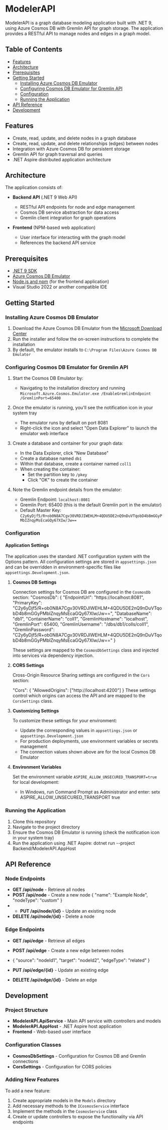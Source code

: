 # ModelerAPI

ModelerAPI is a graph database modeling application built with .NET 9, using Azure Cosmos DB with Gremlin API for graph storage. The application provides a RESTful API to manage nodes and edges in a graph model.

## Table of Contents

- [Features](#features)
- [Architecture](#architecture)
- [Prerequisites](#prerequisites)
- [Getting Started](#getting-started)
  - [Installing Azure Cosmos DB Emulator](#installing-azure-cosmos-db-emulator)
  - [Configuring Cosmos DB Emulator for Gremlin API](#configuring-cosmos-db-emulator-for-gremlin-api)
  - [Configuration](#configuration)
  - [Running the Application](#running-the-application)
- [API Reference](#api-reference)
- [Development](#development)


## Features

- Create, read, update, and delete nodes in a graph database
- Create, read, update, and delete relationships (edges) between nodes
- Integration with Azure Cosmos DB for persistent storage
- Gremlin API for graph traversal and queries
- .NET Aspire distributed application architecture

## Architecture

The application consists of:

- **Backend API** (.NET 9 Web API)
  - RESTful API endpoints for node and edge management
  - Cosmos DB service abstraction for data access
  - Gremlin client integration for graph operations
  
- **Frontend** (NPM-based web application)
  - User interface for interacting with the graph model
  - References the backend API service

## Prerequisites

- [.NET 9 SDK](https://dotnet.microsoft.com/download)
- [Azure Cosmos DB Emulator](https://docs.microsoft.com/en-us/azure/cosmos-db/local-emulator)
- [Node.js and npm](https://nodejs.org/) (for the frontend application)
- Visual Studio 2022 or another compatible IDE

## Getting Started

### Installing Azure Cosmos DB Emulator

1. Download the Azure Cosmos DB Emulator from the [Microsoft Download Center](https://aka.ms/cosmosdb-emulator)
2. Run the installer and follow the on-screen instructions to complete the installation
3. By default, the emulator installs to `C:\Program Files\Azure Cosmos DB Emulator`

### Configuring Cosmos DB Emulator for Gremlin API

1. Start the Cosmos DB Emulator by:
   - Navigating to the installation directory and running `Microsoft.Azure.Cosmos.Emulator.exe /EnableGremlinEndpoint /GremlinPort=65400`

2. Once the emulator is running, you'll see the notification icon in your system tray
   - The emulator runs by default on port 8081
   - Right-click the icon and select "Open Data Explorer" to launch the emulator web interface

3. Create a database and container for your graph data:
   - In the Data Explorer, click "New Database"
   - Create a database named `db1`
   - Within that database, create a container named `coll1`
   - When creating the container:
     - Set the partition key to `/pkey`    
     - Click "OK" to create the container

4. Note the Gremlin endpoint details from the emulator:
   - Gremlin Endpoint: `localhost:8081`
   - Gremlin Port: 65400 (this is the default Gremlin port in the emulator)
   - Default Master Key: `C2y6yDjf5/R+ob0N8A7Cgv30VRDJIWEHLM+4QDU5DE2nQ9nDuVTqobD4b8mGGyPMbIZnqyMsEcaGQy67XIw/Jw==`
   
### Configuration

#### Application Settings

The application uses the standard .NET configuration system with the Options pattern. All configuration settings are stored in `appsettings.json` and can be overridden in environment-specific files like `appsettings.Development.json`.

1. **Cosmos DB Settings**

   Connection settings for Cosmos DB are configured in the `CosmosDb` section:
   "CosmosDb": { "EndpointUrl": "https://localhost:8081", "PrimaryKey": "C2y6yDjf5/R+ob0N8A7Cgv30VRDJIWEHLM+4QDU5DE2nQ9nDuVTqobD4b8mGGyPMbIZnqyMsEcaGQy67XIw/Jw==", "DatabaseName": "db1", "ContainerName": "coll1", "GremlinHostname": "localhost", "GremlinPort": 65400, "GremlinUsername": "/dbs/db1/colls/coll1", "GremlinPassword": "C2y6yDjf5/R+ob0N8A7Cgv30VRDJIWEHLM+4QDU5DE2nQ9nDuVTqobD4b8mGGyPMbIZnqyMsEcaGQy67XIw/Jw==" }
   
   These settings are mapped to the `CosmosDbSettings` class and injected into services via dependency injection.

2. **CORS Settings**

   Cross-Origin Resource Sharing settings are configured in the `Cors` section:

   "Cors": { "AllowedOrigins": ["http://localhost:4200"] }
   These settings control which origins can access the API and are mapped to the `CorsSettings` class.

3. **Customizing Settings**

   To customize these settings for your environment:
   
   - Update the corresponding values in `appsettings.json` or `appsettings.Development.json`
   - For production deployments, use environment variables or secrets management
   - The connection values shown above are for the local Cosmos DB Emulator

4. **Environment Variables**

   Set the environment variable `ASPIRE_ALLOW_UNSECURED_TRANSPORT=true` for local development:
   - In Windows, run Command Prompt as Administrator and enter:
      setx ASPIRE_ALLOW_UNSECURED_TRANSPORT true
   
### Running the Application

1. Clone this repository
2. Navigate to the project directory
3. Ensure the Cosmos DB Emulator is running (check the notification icon in your system tray)
4. Run the application using .NET Aspire:
dotnet run --project Backend/ModelerAPI.AppHost

## API Reference

### Node Endpoints

- **GET /api/node** - Retrieve all nodes
- **POST /api/node** - Create a new node
  { "name": "Example Node", "nodeType": "custom" }
- - **PUT /api/node/{id}** - Update an existing node
- **DELETE /api/node/{id}** - Delete a node

### Edge Endpoints

- **GET /api/edge** - Retrieve all edges
- **POST /api/edge** - Create a new edge between nodes
- { "source": "nodeId1", "target": "nodeId2", "edgeType": "related" }

- **PUT /api/edge/{id}** - Update an existing edge
- **DELETE /api/edge/{id}** - Delete an edge

## Development

### Project Structure

- **ModelerAPI.ApiService** - Main API service with controllers and models
- **ModelerAPI.AppHost** - .NET Aspire host application
- **Frontend** - Web-based user interface

### Configuration Classes

- **CosmosDbSettings** - Configuration for Cosmos DB and Gremlin connections
- **CorsSettings** - Configuration for CORS policies

### Adding New Features

To add a new feature:

1. Create appropriate models in the `Models` directory
2. Add necessary methods to the `ICosmosService` interface
3. Implement the methods in the `CosmosService` class
4. Create or update controllers to expose the functionality via API endpoints

  
   